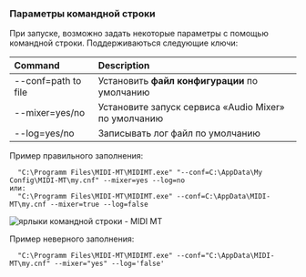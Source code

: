 ### Параметры командной строки

При запуске, возможно задать некоторые параметры с помощью командной строки. Поддерживаються следующие ключи:  

| Command             | Description                                          |
|:------------------- |:---------------------------------------------------- |
| --conf=path to file | Установить __файл конфигурации__ по умолчанию        |
| --mixer=yes/no      | Установите запуск сервиса «Audio Mixer» по умолчанию |
| --log=yes/no        | Записывать лог файл по умолчанию                     |

Пример правильного заполнения:  

```
  "C:\Programm Files\MIDI-MT\MIDIMT.exe" "--conf=C:\AppData\My Config\MIDI-MT\my.cnf" --mixer=yes --log=no
или:
  "C:\Programm Files\MIDI-MT\MIDIMT.exe" --conf=C:\AppData\MIDI-MT\my.cnf --mixer=true --log=false
```

![ярлыки командной строки - MIDI MT](https://claudiacoord.github.io/MIDI-MT/images/helper/MIDI-MT-CommandLine.png)  

Пример неверного заполнения:  

```
  "C:\Programm Files\MIDI-MT\MIDIMT.exe" --conf="C:\AppData\MIDI-MT\my.cnf" --mixer="yes" --log='false'
```
